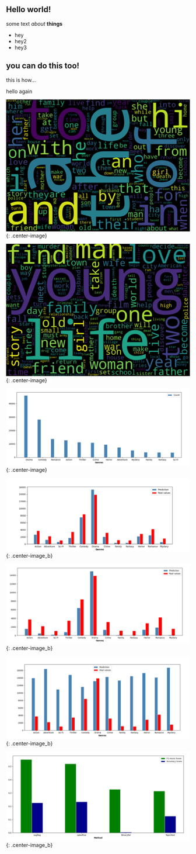 ## Hello world!

some text _about_ **things**
- hey
- hey2
- hey3


## you can do this too!

this is how...

hello again

![Word Cloud](/images/wordcloud_without_pre.png){: .center-image}

![Word Cloud](/images/wordcloud.png){: .center-image}

![Word Cloud](/images/genres_graph.png){: .center-image}

![Word Cloud](/images/logisticreg.png){: .center-image_b}

![Word Cloud](/images/LabelPower.png){: .center-image_b}

![Word Cloud](/images/BinaryRel.png){: .center-image_b}

![Word Cloud](/images/scores.png){: .center-image_b}
